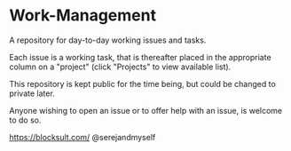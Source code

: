 # Work-Management
A repository for day-to-day working issues and tasks.

Each issue is a working task, that is thereafter placed in the appropriate column on a "project" (click "Projects" to view available list).

This repository is kept public for the time being, but could be changed to private later.

Anyone wishing to open an issue or to offer help with an issue, is welcome to do so.

https://blocksult.com/
@serejandmyself
